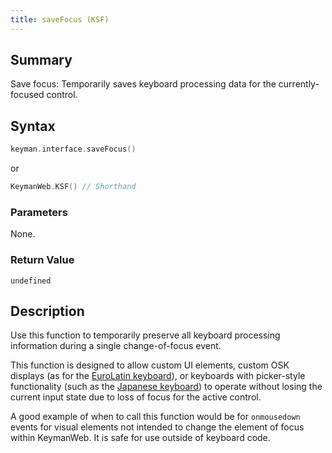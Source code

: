 ```yaml
---
title: saveFocus (KSF)
---
```


## Summary

Save focus: Temporarily saves keyboard processing data for the currently-focused control.

## Syntax

```c
keyman.interface.saveFocus()
```

or

```c
KeymanWeb.KSF() // Shorthand
```

### Parameters

None.

### Return Value

`undefined`

## Description

Use this function to temporarily preserve all keyboard processing information during a single change-of-focus event.

This function is designed to allow custom UI elements, custom OSK displays (as for the [EuroLatin keyboard](https://keymanweb.com/#aae,Keyboard_sil_euro_latin)), or keyboards with picker-style functionality (such as the [Japanese keyboard](https://keymanweb.com/#jpn,Keyboard_japanese)) to operate without losing the current input state due to loss of focus for the active control.

A good example of when to call this function would be for `onmousedown` events for visual elements not intended to change the element of focus within KeymanWeb. It is safe for use outside of keyboard code.
